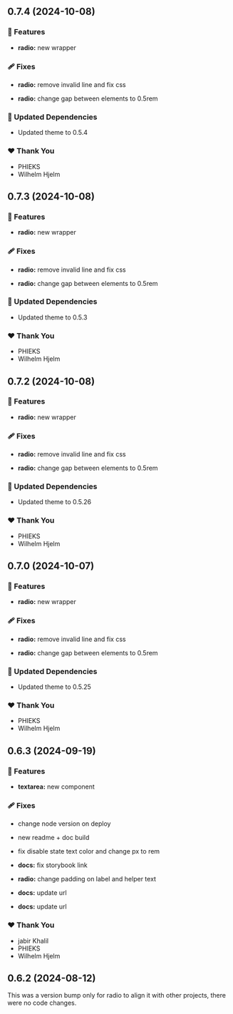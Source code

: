 ## 0.7.4 (2024-10-08)

### 🚀 Features

- **radio:** new wrapper

### 🩹 Fixes

- **radio:** remove invalid line and fix css

- **radio:** change gap between elements to 0.5rem

### 🧱 Updated Dependencies

- Updated theme to 0.5.4

### ❤️ Thank You

- PHIEKS
- Wilhelm Hjelm

## 0.7.3 (2024-10-08)

### 🚀 Features

- **radio:** new wrapper

### 🩹 Fixes

- **radio:** remove invalid line and fix css

- **radio:** change gap between elements to 0.5rem

### 🧱 Updated Dependencies

- Updated theme to 0.5.3

### ❤️ Thank You

- PHIEKS
- Wilhelm Hjelm

## 0.7.2 (2024-10-08)

### 🚀 Features

- **radio:** new wrapper

### 🩹 Fixes

- **radio:** remove invalid line and fix css

- **radio:** change gap between elements to 0.5rem

### 🧱 Updated Dependencies

- Updated theme to 0.5.26

### ❤️ Thank You

- PHIEKS
- Wilhelm Hjelm

## 0.7.0 (2024-10-07)

### 🚀 Features

- **radio:** new wrapper

### 🩹 Fixes

- **radio:** remove invalid line and fix css

- **radio:** change gap between elements to 0.5rem

### 🧱 Updated Dependencies

- Updated theme to 0.5.25

### ❤️ Thank You

- PHIEKS
- Wilhelm Hjelm

## 0.6.3 (2024-09-19)

### 🚀 Features

- **textarea:** new component

### 🩹 Fixes

- change node version on deploy

- new readme + doc build

- fix disable state text color and change px to rem

- **docs:** fix storybook link

- **radio:** change padding on label and helper text

- **docs:** update url

- **docs:** update url

### ❤️ Thank You

- jabir Khalil
- PHIEKS
- Wilhelm Hjelm

## 0.6.2 (2024-08-12)

This was a version bump only for radio to align it with other projects, there were no code changes.
